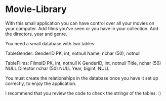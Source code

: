 Movie-Library
=============

With this small application you can have control over all your movies on your computer.
Add films you've seen or you have in your collection. Add the directors, year and genre.

You need a small database with two tables:

TableGender:
GenderID PK, int, notnull
Name, nchar (50), notnull

TableFilms:
FilmsID PK, int, notnull
K GenderID, int, notnull
Title, nchar (50) NULL
Director nchar (50) NULL
Year, bigint, NULL

You must create the relationships in the database once you have it set up correctly, to enjoy the application.

I recommend that you review the code to check the strings of the tables. :)
